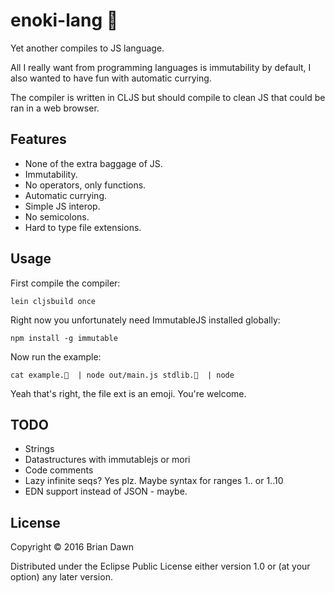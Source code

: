 # enoki-lang 🍄

Yet another compiles to JS language.

All I really want from programming languages is immutability by default,
I also wanted to have fun with automatic currying.

The compiler is written in CLJS but should compile to clean JS that could
be ran in a web browser.

## Features

* None of the extra baggage of JS.
* Immutability.
* No operators, only functions.
* Automatic currying.
* Simple JS interop.
* No semicolons.
* Hard to type file extensions.

## Usage

First compile the compiler:

    lein cljsbuild once

Right now you unfortunately need ImmutableJS installed globally:

    npm install -g immutable

Now run the example:

    cat example.🍄  | node out/main.js stdlib.🍄  | node

Yeah that's right, the file ext is an emoji. You're welcome.

## TODO

* Strings
* Datastructures with immutablejs or mori
* Code comments
* Lazy infinite seqs? Yes plz. Maybe syntax for ranges 1.. or 1..10
* EDN support instead of JSON - maybe.

## License

Copyright © 2016 Brian Dawn

Distributed under the Eclipse Public License either version 1.0 or (at
your option) any later version.
